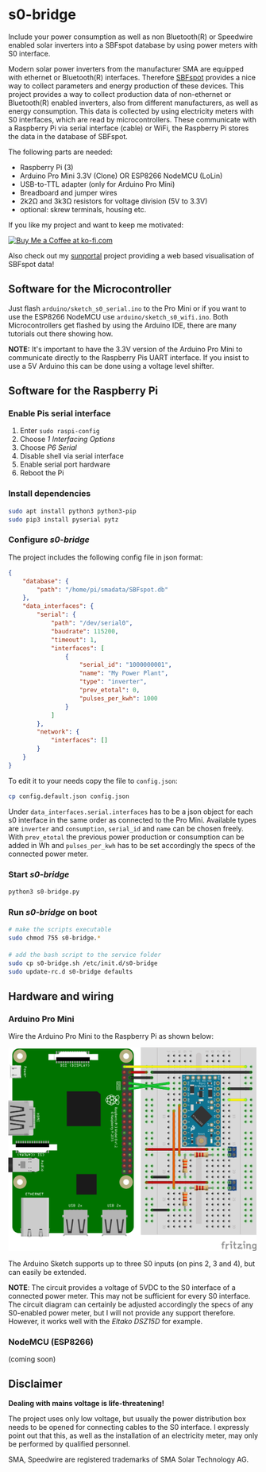 # s0-bridge

Include your power consumption as well as non Bluetooth(R) or Speedwire enabled solar inverters into a SBFspot database by using power meters with S0 interface.

Modern solar power inverters from the manufacturer SMA are equipped with ethernet or Bluetooth(R) interfaces. Therefore [SBFspot](https://github.com/SBFspot/SBFspot) provides a nice way to collect parameters and energy production of these devices. This project provides a way to collect production data of non-ethernet or Bluetooth(R) enabled inverters, also from different manufacturers, as well as energy consumption. This data is collected by using electricity meters with S0 interfaces, which are read by microcontrollers. These communicate with a Raspberry Pi via serial interface (cable) or WiFi, the Raspberry Pi stores the data in the database of SBFspot.

The following parts are needed:

* Raspberry Pi (3)
* Arduino Pro Mini 3.3V (Clone) OR ESP8266 NodeMCU (LoLin)
* USB-to-TTL adapter (only for Arduino Pro Mini)
* Breadboard and jumper wires
* 2k2Ω and 3k3Ω resistors for voltage division (5V to 3.3V)
* optional: skrew terminals, housing etc.

If you like my project and want to keep me motivated:

<a href='https://ko-fi.com/U7U6COXD' target='_blank'><img height='36' style='border:0px;height:36px;' src='https://az743702.vo.msecnd.net/cdn/kofi2.png?v=0' border='0' alt='Buy Me a Coffee at ko-fi.com' /></a>

Also check out my [sunportal](https://github.com/philipptrenz/sunportal) project providing a web based visualisation of SBFspot data!

## Software for the Microcontroller

Just flash `arduino/sketch_s0_serial.ino` to the Pro Mini or if you want to use the ESP8266 NodeMCU use `arduino/sketch_s0_wifi.ino`. Both Microcontrollers get flashed by using the Arduino IDE, there are many tutorials out there showing how.

**NOTE:** It's important to have the 3.3V version of the Arduino Pro Mini to communicate directly to the Raspberry Pis UART interface. If you insist to use a 5V Arduino this can be done using a voltage level shifter.


## Software for the Raspberry Pi

### Enable Pis serial interface
 
 1. Enter `sudo raspi-config`
 1. Choose _1 Interfacing Options_
 1. Choose _P6 Serial_
 1. Disable shell via serial interface
 1. Enable serial port hardware
 1. Reboot the Pi

### Install dependencies

```bash
sudo apt install python3 python3-pip
sudo pip3 install pyserial pytz
``` 

### Configure _s0-bridge_

The project includes the following config file in json format:

```json
{
	"database": {
		"path": "/home/pi/smadata/SBFspot.db"
	},
	"data_interfaces": {
		"serial": {
			"path": "/dev/serial0",
			"baudrate": 115200,
			"timeout": 1,
			"interfaces": [
				{
					"serial_id": "1000000001",
					"name": "My Power Plant",
					"type": "inverter",
					"prev_etotal": 0,
					"pulses_per_kwh": 1000
				}
			]
		},
		"network": {
			"interfaces": []
		}
	}
}
```

To edit it to your needs copy the file to `config.json`:

```bash
cp config.default.json config.json
```

Under `data_interfaces.serial.interfaces` has to be a json object for each s0 interface in the same order as connected to the Pro Mini. Available types are `inverter` and `consumption`, `serial_id` and `name` can be chosen freely. With `prev_etotal` the previous power production or consumption can be added in Wh and `pulses_per_kwh` has to be set accordingly the specs of the connected power meter.

### Start _s0-bridge_

```python
python3 s0-bridge.py
```

### Run _s0-bridge_ on boot

```bash
# make the scripts executable
sudo chmod 755 s0-bridge.*

# add the bash script to the service folder
sudo cp s0-bridge.sh /etc/init.d/s0-bridge
sudo update-rc.d s0-bridge defaults
``` 

## Hardware and wiring

### Arduino Pro Mini

Wire the Arduino Pro Mini to the Raspberry Pi as shown below:

<img src="arduino/s0-bridge_breadboard.png?raw=true" alt="Arduino Pro Mini 3.3V breadboard"  width="500">

The Arduino Sketch supports up to three S0 inputs (on pins 2, 3 and 4), but can easily be extended.

**NOTE**: The circuit provides a voltage of 5VDC to the S0 interface of a connected power meter. This may not be sufficient for every S0 interface. The circuit diagram can certainly be adjusted accordingly the specs of any S0-enabled power meter, but I will not provide any support therefore. However, it works well with the _Eltako DSZ15D_ for example.

### NodeMCU (ESP8266)

(coming soon)

## Disclaimer 

**Dealing with mains voltage is life-threatening!** 

The project uses only low voltage, but usually the power distribution box needs to be opened for connecting cables to the S0 interface. I expressly point out that this, as well as the installation of an electricity meter, may only be performed by qualified personnel.

SMA, Speedwire are registered trademarks of SMA Solar Technology AG.
